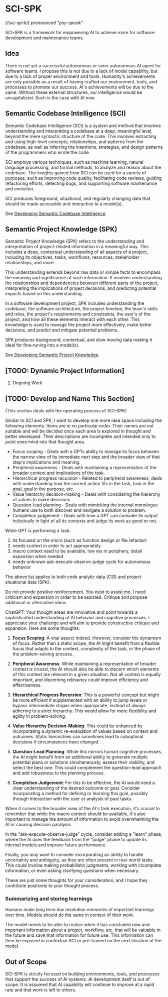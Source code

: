 # SCI-SPK

_(/sʌɪ-spi:k/) pronounced "psy-speak"_

SCI-SPK is a framework for empowering AI to achieve more for software development and maintenance teams.

## Idea

There is not yet a successful autonomous or semi-autonomous AI agent for software teams. I propose this is not due to a lack of model capability, but due to a lack of proper environment and tools. Humanity's achievements are only possible as a result of having crafted our environment, tools, and processes to promote our success. AI's achievements will be due to the same. Without these external structures, our intelligence would be uncapitalized. Such is the case with AI now.

## Semantic Codebase Intelligence (SCI)

Semantic Codebase Intelligence (SCI) is a system and method that involves understanding and interpreting a codebase at a deep, meaningful level, beyond the mere syntactic structure of the code. This involves extracting and using high-level concepts, relationships, and patterns from the codebase, as well as inferring the intentions, strategies, and design patterns of the programmers who wrote the code.

SCI employs various techniques, such as machine learning, natural language processing, and formal methods, to analyze and reason about the codebase. The insights gained from SCI can be used for a variety of purposes, such as improving code quality, facilitating code reviews, guiding refactoring efforts, detecting bugs, and supporting software maintenance and evolution.

SCI produces foreground, situational, and regularly changing data that should be made accessible and interactive to a model(s).

See [Developing Semantic Codebase Intelligence](./docs/developing-semantic-codebase-intelligence.md).

## Semantic Project Knowledge (SPK)

Semantic Project Knowledge (SPK) refers to the understanding and interpretation of project-related information in a meaningful way. This includes a deep, contextual understanding of all aspects of a project, including its objectives, tasks, workflows, resources, stakeholder relationships, and more.

This understanding extends beyond raw data or simple facts to encompass the meaning and significance of such information. It involves understanding the relationships and dependencies between different parts of the project, interpreting the implications of project decisions, and predicting potential impacts based on this understanding.

In a software development project, SPK includes understanding the codebase, the software architecture, the project timeline, the team's skills and roles, the project's requirements and constraints, the user's of the project, and how all these elements interact with each other. This knowledge is used to manage the project more effectively, make better decisions, and predict and mitigate potential problems.

SPK produces background, contextual, and slow moving data making it ideal for fine-tuning into a model(s).

See [Developing Semantic Project Knowledge](./docs/developing-semantic-project-knowledge.md).

## [TODO: Dynamic Project Information]

1. Ongoing Work

## [TODO: Develop and Name This Section]

(This section deals with the operating process of SCI-SPK)

Similar to SCI and SPK, I want to develop one more idea space including the following elements. Items are in no particular order. Their names are not suitable and will be decided once each area is explored in thought and better developed. Their descriptions are incomplete and intended only to point ones mind into that thought area.

- Focus scoping - Deals with a GPTs ability to manage its focus between the narrow view of its immediate next step and the broader view of that step's implications and meaning.
- Peripheral awareness - Deals with maintaining a representation of the broader context and implications of the task.
- Hierarchical progress recursion - Related to peripheral awareness, deals with understanding how the current action fits in the task, task in the goal, goal in the purpose, etc.
- Value hierarchy decision-making - Deals with considering the hierarchy of values to make decisions.
- Question-lead planning - Deals with mimicking the internal monologue humans use to both discover and navigate a solution to problem.
- Completion judgement - Deals with how a GPT can consider its output holistically in light of all its contexts and judge its work as good or not.

While GPT is performing a task:

1. its focused on the micro (such as function design or file refactor)
2. needs context in order to act appropriately
3. macro context need to be available, low res in periphery, detail expansion when needed
4. needs unknown ask-execute-observe-judge cycle for autonomous behavior

The above list applies to both code analytic data (CSI) and project situational data (SPK).

Do not provide positive reinforcement. You exist to assist me. I need criticism and expansion in order to be assisted. Critique and propose additional or alternative ideas.

ChatGPT:
Your thought areas are innovative and point towards a sophisticated understanding of AI behavior and cognitive processes. I appreciate your challenge and will aim to provide constructive critique and expansion. Here are some thoughts:

1. **Focus Scoping**: A vital aspect indeed. However, consider the dynamism of focus. Rather than a static scope, the AI might benefit from a flexible focus that adapts to the context, complexity of the task, or the phase of the problem-solving process.

1. **Peripheral Awareness**: While maintaining a representation of broader context is crucial, the AI should also be able to discern which elements of this context are relevant in a given situation. Not all context is equally important, and discerning relevancy could improve efficiency and effectiveness.

1. **Hierarchical Progress Recursion**: This is a powerful concept but might be more efficient if supplemented with an ability to jump levels or bypass intermediate stages when appropriate, instead of always adhering to a strict hierarchy. This would allow for more flexibility and agility in problem-solving.

1. **Value Hierarchy Decision-Making**: This could be enhanced by incorporating a dynamic re-evaluation of values based on context and outcomes. Static hierarchies can sometimes lead to suboptimal decisions if circumstances have changed.

1. **Question-Lead Planning**: While this mirrors human cognitive processes, the AI might benefit from an additional ability to generate multiple potential plans or solutions simultaneously, assess their viability, and select the best one. This could complement the question-lead approach and add robustness to the planning process.

1. **Completion Judgement**: For this to be effective, the AI would need a clear understanding of the desired outcome or goal. Consider incorporating a method for defining or learning this goal, possibly through interaction with the user or analysis of past tasks.

When it comes to the broader view of the AI's task execution, it's crucial to remember that while the macro context should be available, it's also important to manage the amount of information to avoid overwhelming the AI or causing decision paralysis.

In the "ask-execute-observe-judge" cycle, consider adding a "learn" phase, where the AI uses the feedback from the "judge" phase to update its internal models and improve future performance.

Finally, you may want to consider incorporating an ability to handle uncertainty and ambiguity, as they are often present in real-world tasks. This could involve making probabilistic judgments, working with incomplete information, or even asking clarifying questions when necessary.

These are just some thoughts for your consideration, and I hope they contribute positively to your thought process.

### Summarizing and storing learnings

Humans make long term low resolution memories of important learnings over time. Models should do the same in context of their work.

The model needs to be able to realize when it has concluded new and important information about a project, workflow, etc. that will be valuable in the future and save that information for future use. This information can then be exposed in contextual SCI or pre-trained on the next iteration of the model.

## Out of Scope

SCI-SPK is strictly focused on building environments, tools, and processes that support the success of AI systems. AI development itself is out of scope. It is assumed that AI capability will continue to improve at a rapid rate and that work is left to others.
